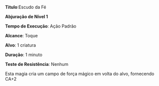 **Titulo**:Escudo da Fé

**Abjuração de Nível 1**

**Tempo de Execução**: Ação Padrão

**Alcance**: Toque

**Alvo**: 1 criatura

**Duração**: 1 minuto

**Teste de Resistência**: Nenhum

Esta magia cria um campo de força mágico em volta do alvo, fornecendo CA+2
